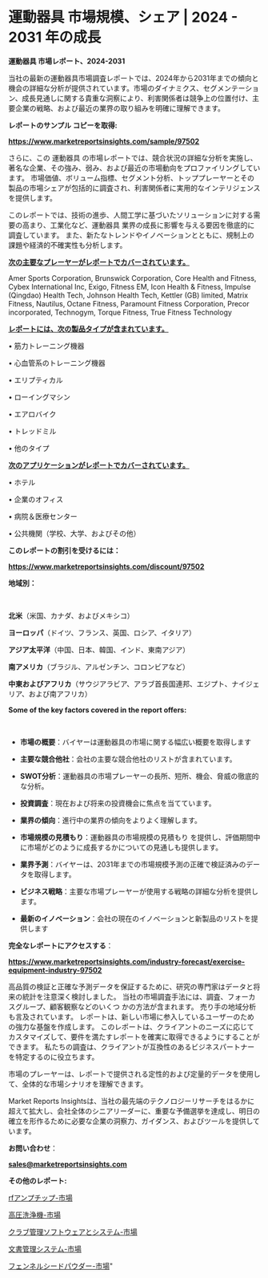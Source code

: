 # 運動器具 市場規模、シェア | 2024 - 2031 年の成長

<strong>運動器具 市場レポート、2024-2031</strong>

当社の最新の運動器具市場調査レポートでは、2024年から2031年までの傾向と機会の詳細な分析が提供されています。市場のダイナミクス、セグメンテーション、成長見通しに関する貴重な洞察により、利害関係者は競争上の位置付け、主要企業の戦略、および最近の業界の取り組みを明確に理解できます。



<strong>レポートのサンプル コピーを取得:</strong> <a href=https://www.marketreportsinsights.com/sample/97502>

<strong><u>https://www.marketreportsinsights.com/sample/97502</u></strong></a>

さらに、この 運動器具 の市場レポートでは、競合状況の詳細な分析を実施し、著名な企業、その強み、弱み、および最近の市場動向をプロファイリングしています。 市場価値、ボリューム指標、セグメント分析、トッププレーヤーとその製品の市場シェアが包括的に調査され、利害関係者に実用的なインテリジェンスを提供します。

このレポートでは、技術の進歩、人間工学に基づいたソリューションに対する需要の高まり、工業化など、運動器具 業界の成長に影響を与える要因を徹底的に調査しています。 また、新たなトレンドやイノベーションとともに、規制上の課題や経済的不確実性も分析します。



<strong><u>次の主要なプレーヤーがレポートでカバーされています。</u></strong>

Amer Sports Corporation, Brunswick Corporation, Core Health and Fitness, Cybex International Inc, Exigo, Fitness EM, Icon Health & Fitness, Impulse (Qingdao) Health Tech, Johnson Health Tech, Kettler (GB) limited, Matrix Fitness, Nautilus, Octane Fitness, Paramount Fitness Corporation, Precor incorporated, Technogym, Torque Fitness, True Fitness Technology



<strong><u><b>レポートには、次の製品タイプが含まれています。</b></u></strong>

• 筋力トレーニング機器

• 心血管系のトレーニング機器

• エリプティカル

• ローイングマシン

• エアロバイク

• トレッドミル

• 他のタイプ



<strong><u><b>次のアプリケーションがレポートでカバーされています。</b></u></strong>

• ホテル

• 企業のオフィス

• 病院＆医療センター

• 公共機関（学校、大学、およびその他）



<strong><b>このレポートの割引を受けるには：</b></strong>

<a href=https://www.marketreportsinsights.com/discount/97502>

<strong><u>https://www.marketreportsinsights.com/discount/97502</u></strong></a>



<strong>地域別：</strong>

<strong> </strong>



<strong>北米</strong>（米国、カナダ、およびメキシコ）



<strong>ヨーロッパ</strong>（ドイツ、フランス、英国、ロシア、イタリア）



<strong>アジア太平洋</strong>（中国、日本、韓国、インド、東南アジア）



<strong>南アメリカ</strong>（ブラジル、アルゼンチン、コロンビアなど）



<strong>中東およびアフリカ</strong>（サウジアラビア、アラブ首長国連邦、エジプト、ナイジェリア、および南アフリカ）



<strong>Some of the key factors covered in the report offers:</strong>

<strong> </strong>
<ul>
  <li>

<strong>市場の概要</strong>：バイヤーは運動器具の市場に関する幅広い概要を取得します</li>
  <li>

<strong>主要な競合他社</strong>：会社の主要な競合他社のリストが含まれています。</li>
  <li>

<strong>SWOT分析</strong>：運動器具の市場プレーヤーの長所、短所、機会、脅威の徹底的な分析。</li>
  <li>

<strong>投資調査</strong>：現在および将来の投資機会に焦点を当てています。</li>
  <li>

<strong>業界の傾向</strong>：進行中の業界の傾向をよりよく理解します。</li>
  <li>

<strong>市場規模の見積もり</strong>：運動器具の市場規模の見積もり を提供し、評価期間中に市場がどのように成長するかについての見通しも提供します。</li>
  <li>

<strong>業界予測</strong>：バイヤーは、2031年までの市場規模予測の正確で検証済みのデータを取得します。</li>
  <li>

<strong>ビジネス戦略</strong>：主要な市場プレーヤーが使用する戦略の詳細な分析を提供します。</li>
  <li>

<strong>最新のイノベーション</strong>：会社の現在のイノベーションと新製品のリストを提供します</li>
</ul>


<strong>完全なレポートにアクセスする</strong>：

<a href=https://www.marketreportsinsights.com/industry-forecast/exercise-equipment-industry-97502>

<strong><u>https://www.marketreportsinsights.com/industry-forecast/exercise-equipment-industry-97502</u></strong></a>

高品質の検証と正確な予測データを保証するために、研究の専門家はデータと将来の統計を注意深く検討しました。 当社の市場調査手法には、調査、フォーカスグループ、顧客観察などのいくつ かの方法が含まれます。 売り手の地域分析も言及されています。 レポートは、新しい市場に参入しているユーザーのための強力な基盤を作成します。 このレポートは、クライアントのニーズに応じてカスタマイズして、要件を満たすレポートを確実に取得できるようにすることができます。 私たちの調査は、クライアントが互換性のあるビジネスパートナーを特定するのに役立ちます。

市場のプレーヤーは、レポートで提供される定性的および定量的データを使用して、全体的な市場シナリオを理解できます。

Market Reports Insightsは、当社の最先端のテクノロジーリサーチをはるかに超えて拡大し、会社全体のシニアリーダーに、重要な予備選挙を達成し、明日の確立を形作るために必要な企業の洞察力、ガイダンス、およびツールを提供しています。



<strong><b>お問い合わせ</b></strong>：

<a href=mailto:sales@marketreportsinsights.com>

<strong><u>sales@marketreportsinsights.com</u></strong></a>



<strong>その他のレポート:</strong>

<a href=https://www.linkedin.com/pulse/rfアンプチップ-市場-2023-総利益と主要ベンダー-2030-pr-news-hub-jhlgf/>rfアンプチップ-市場</a>

<a href=https://www.linkedin.com/pulse/高圧洗浄機-市場-2023-収益と成長ドライバー-2030-pr-news-hub-23jrf/>高圧洗浄機-市場</a>

<a href=https://www.linkedin.com/pulse/クラブ管理ソフトウェアとシステム-市場-2023-競争分析と事業成長-8alff/>クラブ管理ソフトウェアとシステム-市場</a>

<a href=https://www.linkedin.com/pulse/文書管理システム-市場-2023-swot-分析と最新イノベーション-caacf/>文書管理システム-市場</a>

<a href=https://www.linkedin.com/pulse/フェンネルシードパウダー-市場-2023-新興市場-将来の動向と市場需要-loksf/>フェンネルシードパウダー-市場</a>"
